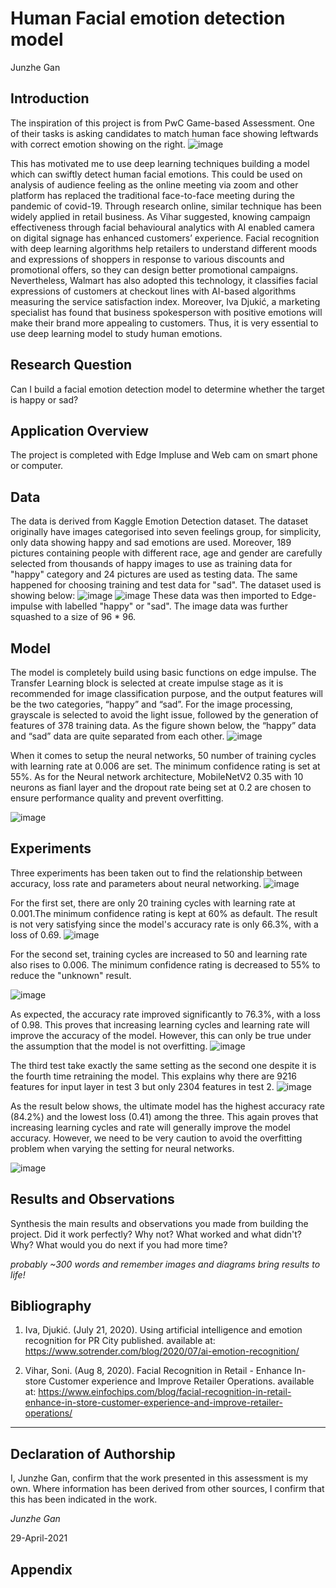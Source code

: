 # Human Facial emotion detection model

Junzhe Gan

## Introduction
The inspiration of this project is from PwC Game-based Assessment. One of their tasks is asking candidates to match human face showing leftwards with correct emotion showing on the right.
![image](https://github.com/JunzheGan/Chris_Burger/blob/main/pic/pwc.png)

This has motivated me to use deep learning techniques building a model which can swiftly detect human facial emotions. This could be used on analysis of audience feeling as the online meeting via zoom and other platform has replaced the traditional face-to-face meeting during the pandemic of covid-19. Through research online, similar technique has been widely applied in retail business. As Vihar suggested, knowing campaign effectiveness through facial behavioural analytics with AI enabled camera on digital signage has enhanced customers’ experience. Facial recognition with deep learning algorithms help retailers to understand different moods and expressions of shoppers in response to various discounts and promotional offers, so they can design better promotional campaigns. Nevertheless, Walmart has also adopted this technology, it classifies facial expressions of customers at checkout lines with AI-based algorithms measuring the service satisfaction index. Moreover, Iva Djukić, a marketing specialist has found that business spokesperson with positive emotions will make their brand more appealing to customers. Thus, it is very essential to use deep learning model to study human emotions. 

## Research Question
Can I build a facial emotion detection model to determine whether the target is happy or sad?

## Application Overview
The project is completed with Edge Impluse and Web cam on smart phone or computer.   

## Data
The data is derived from Kaggle Emotion Detection dataset. The dataset originally have images categorised into seven feelings group, for simplicity, only data showing happy and sad emotions are used. Moreover, 189 pictures containing people with different race, age and gender are carefully selected from thousands of happy images to use as training data for "happy" category and 24 pictures are used as testing data. The same happened for choosing training and test data for "sad". The dataset used is showing below:
![image](https://github.com/JunzheGan/Chris_Burger/blob/main/pic/happy.png)
![image](https://github.com/JunzheGan/Chris_Burger/blob/main/pic/sad.png)
These data was then imported to Edge-impulse with labelled "happy" or "sad". The image data was further squashed to a size of 96 * 96.

## Model
The model is completely build using basic functions on edge impulse. The Transfer Learning block is selected at create impulse stage as it is recommended for image classification purpose, and the output features will be the two categories, “happy” and “sad”. For the image processing, grayscale is selected to avoid the light issue, followed by the generation of features of 378 training data. As the figure shown below, the “happy” data and “sad” data are quite separated from each other.
![image](https://github.com/JunzheGan/Chris_Burger/blob/main/pic/g.png)

When it comes to setup the neural networks, 50 number of training cycles with learning rate at 0.006 are set. The minimum confidence rating is set at 55%. As for the Neural network architecture, MobileNetV2 0.35 with 10 neurons as fianl layer and the dropout rate being set at 0.2 are chosen to ensure performance quality and prevent overfitting.

![image](https://github.com/JunzheGan/Chris_Burger/blob/main/pic/NNS.png)




## Experiments
Three experiments has been taken out to find the relationship between accuracy, loss rate and parameters about neural networking.
![image](https://github.com/JunzheGan/Chris_Burger/blob/main/pic/0001.png)

For the first set, there are only 20 training cycles with learning rate at 0.001.The minimum confidence rating is kept at 60% as default. The result is not very satisfying since the model's accuracy rate is only 66.3%, with a loss of 0.69.
![image](https://github.com/JunzheGan/Chris_Burger/blob/main/pic/0001_60_01.png)

For the second set, training cycles are increased to 50 and learning rate also rises to 0.006. The minimum confidence rating is decreased to 55% to reduce the "unknown" result.

![image](https://github.com/JunzheGan/Chris_Burger/blob/main/pic/002.png)  

As expected, the accuracy rate improved significantly to 76.3%, with a loss of 0.98. This proves that increasing learning cycles and learning rate will improve the accuracy of the model. However, this can only be true under the assumption that the model is not overfitting.
![image](https://github.com/JunzheGan/Chris_Burger/blob/main/pic/02.png)

The third test take exactly the same setting as the second one despite it is the fourth time retraining the model. This explains why there are 9216 features for input layer in test 3 but only 2304 features in test 2.
![image](https://github.com/JunzheGan/Chris_Burger/blob/main/pic/003.png)

As the result below shows, the ultimate model has the highest accuracy rate (84.2%) and the lowest loss (0.41) among the three. This again proves that increasing learning cycles and rate will generally improve the model accuracy. However, we need to be very caution to avoid the overfitting problem when varying the setting for neural networks.

![image](https://github.com/JunzheGan/Chris_Burger/blob/main/pic/03.png)


## Results and Observations
Synthesis the main results and observations you made from building the project. Did it work perfectly? Why not? What worked and what didn't? Why? What would you do next if you had more time?  

*probably ~300 words and remember images and diagrams bring results to life!*

## Bibliography


1. Iva, Djukić. (July 21, 2020). Using artificial intelligence and emotion recognition for PR City published. 
   available at: https://www.sotrender.com/blog/2020/07/ai-emotion-recognition/

2. Vihar, Soni. (Aug 8, 2020). Facial Recognition in Retail - Enhance In-store Customer experience and Improve Retailer Operations. 
   available at: https://www.einfochips.com/blog/facial-recognition-in-retail-enhance-in-store-customer-experience-and-improve-retailer-operations/

----

## Declaration of Authorship

I, Junzhe Gan, confirm that the work presented in this assessment is my own. Where information has been derived from other sources, I confirm that this has been indicated in the work.


*Junzhe Gan*

29-April-2021

## Appendix
